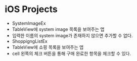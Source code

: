 # iOS Projects

- SystemImageEx
 - TableView에 system image 목록을 보여주는 앱
 - 입력한 이름의 system image가 존재하지 않으면 추가할 수 없다.
- ShoppigngListEx
 - TableView에 쇼핑 목록을 보여주는 앱
 - cell 왼쪽의 체크 버튼을 통해 구매 완료한 항목을 체크할 수 있다.

